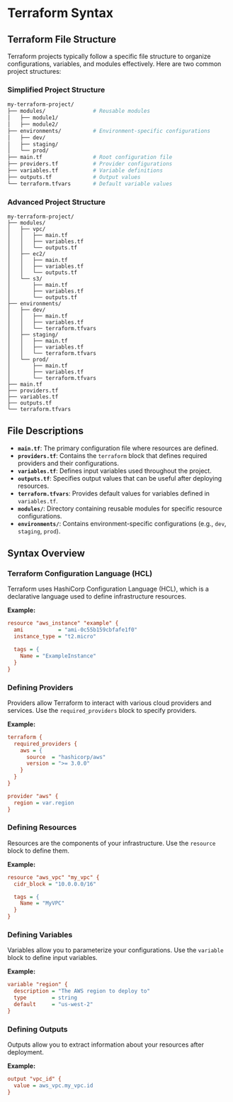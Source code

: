 # Terraform Syntax

## **Terraform File Structure**

Terraform projects typically follow a specific file structure to organize configurations, variables, and modules effectively. Here are two common project structures:

### Simplified Project Structure

```bash
my-terraform-project/
├── modules/               # Reusable modules
│   ├── module1/
│   ├── module2/
├── environments/          # Environment-specific configurations
│   ├── dev/
│   ├── staging/
│   └── prod/
├── main.tf                # Root configuration file
├── providers.tf           # Provider configurations
├── variables.tf           # Variable definitions
├── outputs.tf             # Output values
└── terraform.tfvars       # Default variable values
```

### Advanced Project Structure

```tree
my-terraform-project/
├── modules/
│   ├── vpc/
│   │   ├── main.tf
│   │   ├── variables.tf
│   │   └── outputs.tf
│   ├── ec2/
│   │   ├── main.tf
│   │   ├── variables.tf
│   │   └── outputs.tf
│   └── s3/
│       ├── main.tf
│       ├── variables.tf
│       └── outputs.tf
├── environments/
│   ├── dev/
│   │   ├── main.tf
│   │   ├── variables.tf
│   │   └── terraform.tfvars
│   ├── staging/
│   │   ├── main.tf
│   │   ├── variables.tf
│   │   └── terraform.tfvars
│   └── prod/
│       ├── main.tf
│       ├── variables.tf
│       └── terraform.tfvars
├── main.tf
├── providers.tf
├── variables.tf
├── outputs.tf
└── terraform.tfvars
```

## **File Descriptions**

- **`main.tf`**: The primary configuration file where resources are defined.
- **`providers.tf`**: Contains the `terraform` block that defines required providers and their configurations.
- **`variables.tf`**: Defines input variables used throughout the project.
- **`outputs.tf`**: Specifies output values that can be useful after deploying resources.
- **`terraform.tfvars`**: Provides default values for variables defined in `variables.tf`.
- **`modules/`**: Directory containing reusable modules for specific resource configurations.
- **`environments/`**: Contains environment-specific configurations (e.g., `dev`, `staging`, `prod`).

## **Syntax Overview**

### **Terraform Configuration Language (HCL)**

Terraform uses HashiCorp Configuration Language (HCL), which is a declarative language used to define infrastructure resources.

**Example:**

```ini
resource "aws_instance" "example" {
  ami           = "ami-0c55b159cbfafe1f0"
  instance_type = "t2.micro"

  tags = {
    Name = "ExampleInstance"
  }
}
```

### **Defining Providers**

Providers allow Terraform to interact with various cloud providers and services. Use the `required_providers` block to specify providers.

**Example:**

```ini
terraform {
  required_providers {
    aws = {
      source  = "hashicorp/aws"
      version = ">= 3.0.0"
    }
  }
}

provider "aws" {
  region = var.region
}
```

### **Defining Resources**

Resources are the components of your infrastructure. Use the `resource` block to define them.

**Example:**

```ini
resource "aws_vpc" "my_vpc" {
  cidr_block = "10.0.0.0/16"

  tags = {
    Name = "MyVPC"
  }
}
```

### **Defining Variables**

Variables allow you to parameterize your configurations. Use the `variable` block to define input variables.

**Example:**

```ini
variable "region" {
  description = "The AWS region to deploy to"
  type        = string
  default     = "us-west-2"
}
```

### **Defining Outputs**

Outputs allow you to extract information about your resources after deployment.

**Example:**

```ini
output "vpc_id" {
  value = aws_vpc.my_vpc.id
}
```
